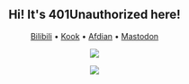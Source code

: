 <h2 align="center">Hi! It's 401Unauthorized here!</h2>
<p align="center">
  <a href="https://4o1.to/bilibili" rel="me">Bilibili</a> •
  <a href="https://4o1.to/kook" rel="me">Kook</a> •
  <a href="https://4o1.to/afdian" rel="me">Afdian</a> •
  <a href="https://mastodon.social/@401Unauthorized" rel="me">Mastodon</a>
</p>

<p align="center">
  <a href="https://4o1.to/afdian">
    <img src="https://cdn.jsdelivr.net/gh/401U/sponsors/sponsors.svg">
  </a>
</p>

<p align="center">
<picture>
<source
  srcset="https://github-readme-stats.vercel.app/api?username=401U&include_all_commits=true&count_private=true&show_icons=true&custom_title=Github%20stats&theme=codeSTACKr"
  media="(prefers-color-scheme: dark)"
/>
<source
  srcset="https://github-readme-stats.vercel.app/api?username=401U&include_all_commits=true&count_private=true&show_icons=true&custom_title=Github%20stats&theme=swift"
  media="(prefers-color-scheme: light), (prefers-color-scheme: no-preference)"
/>
<img src="https://github-readme-stats.vercel.app/api?username=401U&include_all_commits=true&count_private=true&show_icons=true&custom_title=Github%20stats&theme=swift" />
</picture>
</p>
